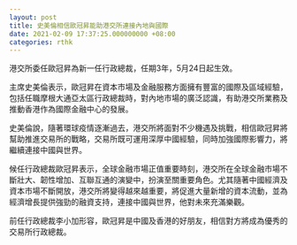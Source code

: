 ```yaml
---
layout: post
title: 史美倫相信歐冠昇能助港交所連接內地與國際
date: 2021-02-09 17:37:25.000000000 +08:00
categories: rthk
---
```


港交所委任歐冠昇為新一任行政總裁，任期3年，5月24日起生效。

主席史美倫表示，歐冠昇在資本市場及金融服務方面擁有豐富的國際及區域經驗，包括任職摩根大通亞太區行政總裁時，對內地市場的廣泛認識，有助港交所業務及推動香港作為國際金融中心的發展。

史美倫說，隨著環球疫情逐漸過去，港交所將面對不少機遇及挑戰，相信歐冠昇將幫助推進交易所的戰略，交易所既可運用深厚中國經驗，同時加強國際影響力，將繼續連接中國與世界。

候任行政總裁歐冠昇表示，全球金融市場正值重要時刻，港交所在全球金融市場不斷壯大、韌性增加、互聯互通的演變中，扮演至關重要角色。尤其隨著中國經濟及資本市場不斷開放，港交所將變得越來越重要，將促進大量新增的資本流動，並為經濟增長提供強勁的融資支持，連接中國與世界，他對未來充滿樂觀。

前任行政總裁李小加形容，歐冠昇是中國及香港的好朋友，相信對方將成為優秀的交易所行政總裁。
